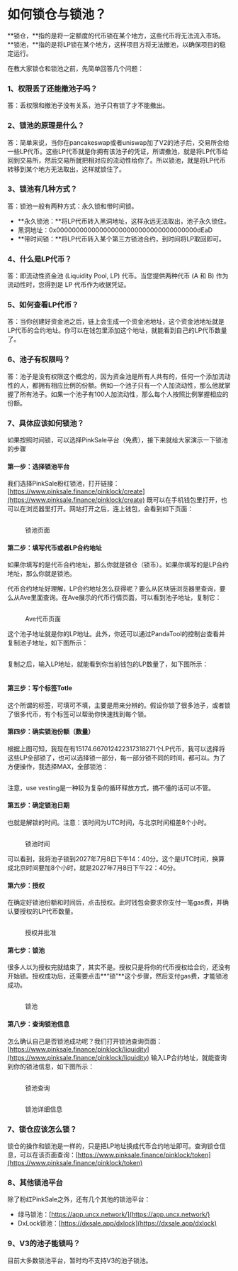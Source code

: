 # 如何锁仓与锁池？

**锁仓，**指的是将一定额度的代币锁在某个地方，这些代币将无法流入市场。**锁池，**指的是将LP锁在某个地方，这样项目方将无法撤池，以确保项目的稳定运行。

在教大家锁仓和锁池之前，先简单回答几个问题：

### 1、权限丢了还能撤池子吗？

答：丢权限和撤池子没有关系，池子只有锁了才不能撤出。

### 2、锁池的原理是什么？

答：简单来说，当你在pancakeswap或者uniswap加了V2的池子后，交易所会给一些LP代币。这些LP代币就是你拥有该池子的凭证，所谓撤池，就是将LP代币给回到交易所，然后交易所就把相对应的流动性给你了。所以锁池，就是将LP代币转移到某个地方无法取出，这样就锁住了。

### 3、锁池有几种方式？

答：锁池一般有两种方式：永久锁和带时间锁。

* **永久锁池：**将LP代币转入黑洞地址，这样永远无法取出，池子永久锁住。
* &#x20;黑洞地址：0x000000000000000000000000000000000000dEaD
* **带时间锁：**将LP代币转入某个第三方锁池合约，到时间将LP取回即可。

### 4、什么是LP代币？

答：即流动性资金池 (Liquidity Pool, LP) 代币。当您提供两种代币 (A 和 B) 作为流动性时，您得到是 LP 代币作为收据凭证。

### 5、如何查看LP代币？

答：当你创建好资金池之后，链上会生成一个资金池地址，这个资金池地址就是LP代币的合约地址。你可以在钱包里添加这个地址，就能看到自己的LP代币数量了。

### 6、池子有权限吗？

答：池子是没有权限这个概念的，因为资金池是所有人共有的，任何一个添加流动性的人，都拥有相应比例的份额。例如一个池子只有一个人加流动性，那么他就掌握了所有池子。如果一个池子有100人加流动性，那么每个人按照比例掌握相应的份额。

### 7、具体应该如何锁池？

如果按照时间锁，可以选择PinkSale平台（免费），接下来就给大家演示一下锁池的步骤

#### **第一步：选择锁池平台**

我们选择PinkSale粉红锁池，打开链接：[https://www.pinksale.finance/pinklock/create](https://www.pinksale.finance/pinklock/create)  既可以在手机钱包里打开，也可以在浏览器里打开。网站打开之后，连上钱包，会看到如下页面：

<figure><img src="../.gitbook/assets/锁池页面.png" alt=""><figcaption><p>锁池页面</p></figcaption></figure>

#### **第二步：填写代币或者LP合约地址**

如果你填写的是代币合约地址，那么你就是锁仓（锁币）。如果你填写的是LP合约地址，那么你就是锁池。

代币合约地址好理解，LP合约地址怎么获得呢？要么从区块链浏览器里查询，要么从Ave里面查询。在Ave展示的代币行情页面，可以看到池子地址，复制它：

<figure><img src="../.gitbook/assets/池子地址 (1).png" alt=""><figcaption><p>Ave代币页面</p></figcaption></figure>

这个池子地址就是你的LP地址。此外，你还可以通过PandaTool的控制台查看并复制池子地址，如下图所示：

<figure><img src="../.gitbook/assets/微信截图_20231226183607.png" alt=""><figcaption></figcaption></figure>

复制之后，输入LP地址，就能看到你当前钱包的LP数量了，如下图所示：

<figure><img src="../.gitbook/assets/LP余额.png" alt=""><figcaption></figcaption></figure>

#### **第三步：写个标签Totle**

这个所谓的标签，可填可不填，主要是用来分辨的。假设你锁了很多池子，或者锁了很多代币，有个标签可以帮助你快速找到每个锁。

#### **第四步：确实锁池份额（数量）**

根据上图可知，我现在有15174.667012422317318271个LP代币，我可以选择将这些LP全部锁了，也可以选择锁一部分，每一部分锁不同的时间，都可以。为了方便操作，我选择MAX，全部锁池：

<figure><img src="../.gitbook/assets/锁池数量.png" alt=""><figcaption></figcaption></figure>

注意，use vesting是一种较为复杂的循环释放方式，搞不懂的话可以不管。

#### **第五步：确定锁池日期**

也就是解锁的时间。注意：该时间为UTC时间，与北京时间相差8个小时。

<figure><img src="../.gitbook/assets/锁池时间.png" alt=""><figcaption><p>锁池时间</p></figcaption></figure>

可以看到，我将池子锁到2027年7月8日下午14：40分。这个是UTC时间，换算成北京时间要加8个小时，就是2027年7月8日下午22：40分。

#### **第六步：授权**

在确定好锁池份额和时间后，点击授权。此时钱包会要求你支付一笔gas费，并确认要授权的LP代币数量。

<figure><img src="../.gitbook/assets/授权确认.png" alt=""><figcaption><p>授权并批准</p></figcaption></figure>

#### **第七步：锁池**

很多人以为授权完就结束了，其实不是。授权只是将你的代币授权给合约，还没有开始锁。授权成功后，还需要点击**“锁”**这个步骤，然后支付gas费，才能锁池成功。

<figure><img src="../.gitbook/assets/锁池png.png" alt=""><figcaption><p>锁池</p></figcaption></figure>

#### **第八步：查询锁池信息**

怎么确认自己是否锁池成功呢？我们打开锁池查询页面：[https://www.pinksale.finance/pinklock/liquidity](https://www.pinksale.finance/pinklock/liquidity) 输入LP合约地址，就能查询到你的锁池信息，如下图所示：

<figure><img src="../.gitbook/assets/锁池信息1.png" alt=""><figcaption><p>锁池查询</p></figcaption></figure>

<figure><img src="../.gitbook/assets/锁池信息2.png" alt=""><figcaption><p>锁池详细信息</p></figcaption></figure>

### 7、锁仓应该怎么锁？

锁仓的操作和锁池是一样的，只是把LP地址换成代币合约地址即可。查询锁仓信息，可以在该页面查询：[https://www.pinksale.finance/pinklock/token](https://www.pinksale.finance/pinklock/token)

### 8、其他锁池平台

除了粉红PinkSale之外，还有几个其他的锁池平台：

* 绿马锁池：[https://app.uncx.network/](https://app.uncx.network/)
* DxLock锁池：[https://dxsale.app/dxlock](https://dxsale.app/dxlock)

### 9、V3的池子能锁吗？

目前大多数锁池平台，暂时均不支持V3的池子锁池。

